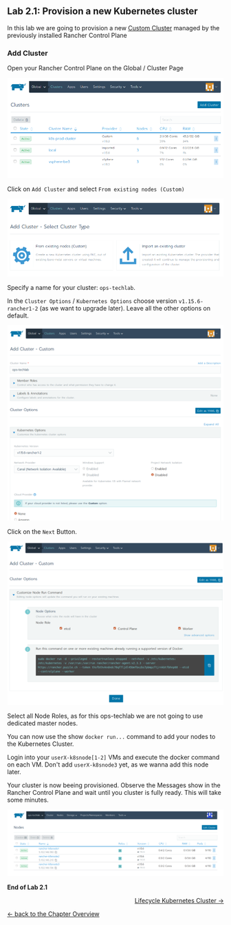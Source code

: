 ## Lab 2.1: Provision a new Kubernetes cluster

In this lab we are going to provision a new [Custom Cluster](https://rancher.com/docs/rancher/v2.x/en/cluster-provisioning/custom-clusters/) managed by the previously installed Rancher Control Plane


### Add Cluster

Open your Rancher Control Plane on the Global / Cluster Page

![Rancher Cluster List](../resources/images/global_cluster_dashboard.png)

Click on `Add Cluster` and select `From existing nodes (Custom)`

![Rancher Cluster List](../resources/images/addcustomcluster.png)

Specify a name for your cluster: `ops-techlab`.

In the `Cluster Options` / `Kubernetes Options` choose version `v1.15.6-rancher1-2` (as we want to upgrade later). Leave all the other options on default.

![Rancher Cluster List](../resources/images/addcluster_options.png)

Click on the `Next` Button. 

![Rancher Cluster List](../resources/images/addcluster_dockercommand.png)

Select all Node Roles, as for this ops-techlab we are not going to use dedicated master nodes.

You can now use the show `docker run...` command to add your nodes to the Kubernetes Cluster.

Login into your `userX-k8snode[1-2]` VMs and execute the docker command on each VM. Don't add `userX-k8snode3` yet, as we wanna add this node later.

Your cluster is now beeing provisioned. Observe the Messages show in the Rancher Control Plane and wait until you cluster is fully ready. This will take some minutes.

![Kubernetes Cluster rwady](../resources/images/cluster_ready.png)


**End of Lab 2.1**

<p width="100px" align="right"><a href="22_lifecyclerancher.md"> Lifecycle Kubernetes Cluster →</a></p>

[← back to the Chapter Overview](10_rancher.md)
